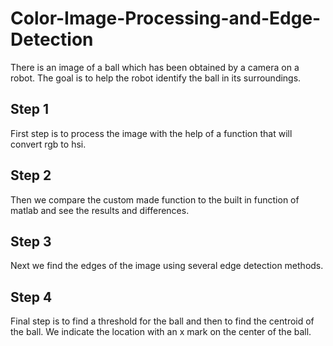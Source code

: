 # Color-Image-Processing-and-Edge-Detection
There is an image of a ball which has been obtained by a camera on a robot. The goal is to help the robot identify the ball in its surroundings. 

## Step 1
First step is to process the image with the help of a function that will convert rgb to hsi.

## Step 2
Then we compare the custom made function to the built in function of matlab and see the results and differences.

## Step 3
Next we find the edges of the image using several edge detection methods.

## Step 4
Final step is to find a threshold for the ball and then to find the centroid of the ball. We indicate the location with an x mark on the center of the ball.

